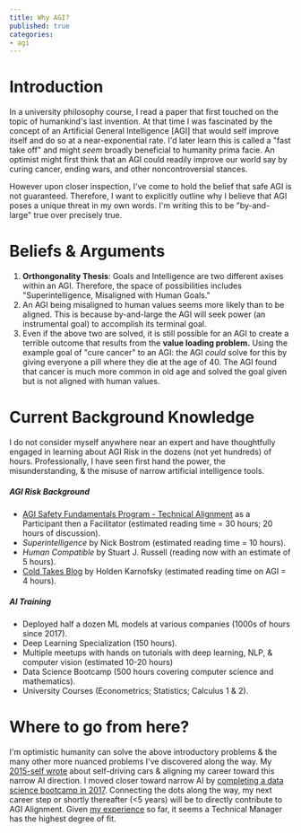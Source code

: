 ```yaml
---
title: Why AGI?
published: true
categories:
- agi
---
```


# Introduction
In a university philosophy course, I read a paper that first touched on the topic of humankind's last invention. At that time I was fascinated by the concept of an Artificial General Intelligence [AGI] that would self improve itself and do so at a near-exponential rate. I'd later learn this is called a "fast take off" and might _seem_ broadly beneficial to humanity prima facie. An optimist might first think that an AGI could readily improve our world say by curing cancer, ending wars, and other noncontroversial stances.

However upon closer inspection, I've come to hold the belief that safe AGI is not guaranteed. Therefore, I want to explicitly outline why I believe that AGI poses a unique threat in my own words. I'm writing this to be "by-and-large" true over precisely true.

# Beliefs & Arguments
1. **Orthongonality Thesis**: Goals and Intelligence are two different axises within an AGI. Therefore, the space of possibilities includes "Superintelligence, Misaligned with Human Goals."
2. An AGI being misaligned to human values seems more likely than to be aligned. This is because by-and-large the AGI will seek power (an instrumental goal) to accomplish its terminal goal.
3. Even if the above two are solved, it is still possible for an AGI to create a terrible outcome that results from the **value loading problem.** Using the example goal of "cure cancer" to an AGI: the AGI _could_ solve for this by giving everyone a pill where they die at the age of 40. The AGI found that cancer is much more common in old age and solved the goal given but is not aligned with human values.

# Current Background Knowledge
I do not consider myself anywhere near an expert and have thoughtfully engaged in learning about AGI Risk in the dozens (not yet hundreds) of hours. Professionally, I have seen first hand the power, the misunderstanding, & the misuse of narrow artificial intelligence tools.

##### AGI Risk Background
- [AGI Safety Fundamentals Program - Technical Alignment](https://www.eacambridge.org/technical-alignment-curriculum) as a Participant then a Facilitator (estimated reading time = 30 hours; 20 hours of discussion).
- *Superintelligence* by Nick Bostrom (estimated reading time = 10 hours).
- *Human Compatible* by Stuart J. Russell (reading now with an estimate of 5 hours).
- [Cold Takes Blog](https://cold-takes.com/) by Holden Karnofsky (estimated reading time on AGI = 4 hours).

##### AI Training
- Deployed half a dozen ML models at various companies (1000s of hours since 2017).
- Deep Learning Specialization (150 hours).
- Multiple meetups with hands on tutorials with deep learning, NLP, & computer vision (estimated 10-20 hours)
- Data Science Bootcamp (500 hours covering computer science and mathematics).
- University Courses (Econometrics; Statistics; Calculus 1 & 2).

# Where to go from here?
I'm optimistic humanity can solve the above introductory problems & the many other more nuanced problems I've discovered along the way. My [2015-self wrote](./Reaching-The-Summit) about self-driving cars & aligning my career toward this narrow AI direction. I moved closer toward narrow AI by [completing a data science bootcamp in 2017](./Bootcamp-And-Beyond). Connecting the dots along the way, my next career step or shortly thereafter (<5 years) will be to directly contribute to AGI Alignment. Given [my experience](./All-Jobs-to-Date) so far, it seems a Technical Manager has the highest degree of fit.
